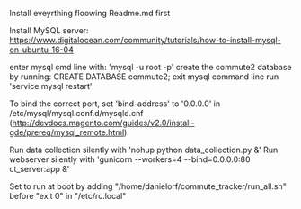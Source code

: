 Install eveyrthing floowing Readme.md first

Install MySQL server:  https://www.digitalocean.com/community/tutorials/how-to-install-mysql-on-ubuntu-16-04

enter mysql cmd line with:  'mysql -u root -p'
create the commute2 database by running: CREATE DATABASE commute2;
exit mysql command line
run 'service mysql restart'

To bind the correct port, set 'bind-address' to '0.0.0.0' in /etc/mysql/mysql.conf.d/mysqld.cnf (http://devdocs.magento.com/guides/v2.0/install-gde/prereq/mysql_remote.html)

Run data collection silently with 'nohup python data_collection.py &'
Run webserver silently with 'gunicorn --workers=4 --bind=0.0.0.0:80 ct_server:app &'

Set to run at boot by adding "/home/danielorf/commute_tracker/run_all.sh" before "exit 0" in "/etc/rc.local"
